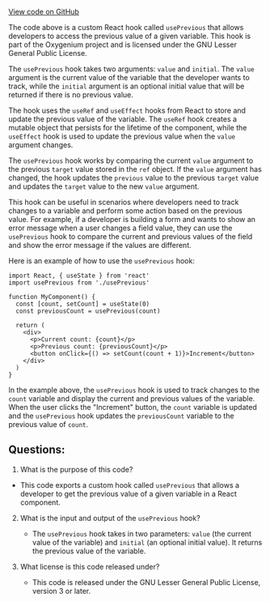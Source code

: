 [View code on GitHub](https://github.com/oxygenium-network/oxygenium-web3/packages/web3-react/src/hooks/usePrevious.tsx)

The code above is a custom React hook called `usePrevious` that allows developers to access the previous value of a given variable. This hook is part of the Oxygenium project and is licensed under the GNU Lesser General Public License.

The `usePrevious` hook takes two arguments: `value` and `initial`. The `value` argument is the current value of the variable that the developer wants to track, while the `initial` argument is an optional initial value that will be returned if there is no previous value.

The hook uses the `useRef` and `useEffect` hooks from React to store and update the previous value of the variable. The `useRef` hook creates a mutable object that persists for the lifetime of the component, while the `useEffect` hook is used to update the previous value when the `value` argument changes.

The `usePrevious` hook works by comparing the current `value` argument to the previous `target` value stored in the `ref` object. If the `value` argument has changed, the hook updates the `previous` value to the previous `target` value and updates the `target` value to the new `value` argument.

This hook can be useful in scenarios where developers need to track changes to a variable and perform some action based on the previous value. For example, if a developer is building a form and wants to show an error message when a user changes a field value, they can use the `usePrevious` hook to compare the current and previous values of the field and show the error message if the values are different.

Here is an example of how to use the `usePrevious` hook:

```
import React, { useState } from 'react'
import usePrevious from './usePrevious'

function MyComponent() {
  const [count, setCount] = useState(0)
  const previousCount = usePrevious(count)

  return (
    <div>
      <p>Current count: {count}</p>
      <p>Previous count: {previousCount}</p>
      <button onClick={() => setCount(count + 1)}>Increment</button>
    </div>
  )
}
```

In the example above, the `usePrevious` hook is used to track changes to the `count` variable and display the current and previous values of the variable. When the user clicks the "Increment" button, the `count` variable is updated and the `usePrevious` hook updates the `previousCount` variable to the previous value of `count`.
## Questions: 
 1. What is the purpose of this code?
   - This code exports a custom hook called `usePrevious` that allows a developer to get the previous value of a given variable in a React component.

2. What is the input and output of the `usePrevious` hook?
   - The `usePrevious` hook takes in two parameters: `value` (the current value of the variable) and `initial` (an optional initial value). It returns the previous value of the variable.

3. What license is this code released under?
   - This code is released under the GNU Lesser General Public License, version 3 or later.